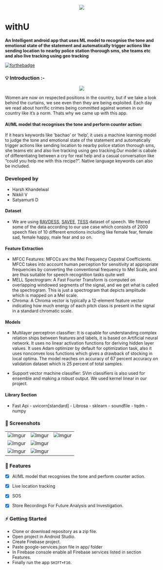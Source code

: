 <p align="center">
  <img src="app/src/main/res/mipmap-xxxhdpi/ic_launcher.png"/>
</p>

# withU


  **An Intelligent android app that uses ML model to recognise the tone and emotional state of the statement and automatically trigger actions like sending location to nearby police station thorough sms, she teams etc and also live tracking using geo tracking** 
  
  
[![forthebadge](https://forthebadge.com/images/badges/built-with-love.svg)](https://satyamurti.github.io)



### 💡 Introduction :-


<p align="center">
  <img src="walktroughbanner.jpg" />
</p>

Women are now on respected positions in the country, but if we take a look behind the curtains, we see even then they are being exploited. Each day we read about horrific crimes being committed against women in our country like it’s a norm. Thats why we came up with this app.

#### AI/ML model that recognises the tone and perform counter action:
If it hears keywords like ‘bachao’ or ‘help’, it uses a machine learning model to judge the tone and emotional state of the statement and automatically trigger actions like sending location to nearby police station thorough sms, she teams etc and also live tracking using geo tracking.Our model is cabale of differentiatng between  a cry for real help and a casual conversation like “could you help me with this recipe?”. Native language keywords can also be included.

### Developed by 
- Harsh Khandelwal
- Nikkil V
- Satyamurti D

#### Dataset
- We are using [RAVDESS](https://www.kaggle.com/uwrfkaggler/ravdess-emotional-speech-audio), [SAVEE](https://www.kaggle.com/barelydedicated/savee-database), [TESS](https://www.kaggle.com/ejlok1/toronto-emotional-speech-set-tess) dataset of speech. We filtered some of the data according to our use case which consists of 2000 speech files of 10 different emotions including like female fear, female sad, female happy, male fear and so on. 
#### Feature Extraction
- MFCC Features:
MFCCs are the Mel Frequency Cepstral Coefficients. MFCC takes into account human perception for sensitivity at appropriate frequencies by converting the conventional frequency to Mel Scale, and are thus suitable for speech recognition tasks quite well
- MELL Spectrogram:
A Fast Fourier Transform is computed on overlapping windowed segments of the signal, and we get what is called the spectrogram. This is just a spectrogram that depicts amplitude which is mapped on a Mel scale.
- Chroma:
A Chroma vector is typically a 12-element feature vector indicating how much energy of each pitch class is present in the signal in a standard chromatic scale.

#### Models
 - Multilayer perceptron classifier:
It is capable for understanding complex relation ships between features and labels, it is based on Artificial neural network. It uses no linear activation functions for deriving hidden layer values.
It uses Adam optimizer by default for optimization task, also it uses nonconvex loss functions which gives a drawback of stocking in local optima. The model reaches on accuracy of 67 percent accuracy on validation dataset which is 25 percent of total samples.

- Support vector machine classifier:
SVm classifiers is also used for ensemble and making a robust output. We used kernel linear in our project. 

#### Library Section 
 - Fast Api - uvicorn[standard] - Librosa - sklearn - soundfile - tqdm - numpy

### 📸 Screenshots

||||
|:----------------------------------------:|:-----------------------------------------:|:-----------------------------------------: |
| ![Imgur](https://i.imgur.com/VVw7O2H.jpg) | ![Imgur](https://i.imgur.com/WFIGLyD.jpg) | ![Imgur](https://i.imgur.com/fW7d4lu.jpg) |
| ![Imgur](https://i.imgur.com/JtZmfs2.jpg) | ![Imgur](https://i.imgur.com/A38OK3c.jpg) |  |
| ![Imgur](https://i.imgur.com/npFHV9O.jpg) | ![Imgur](https://i.imgur.com/74MpuT9.jpg) |  |


### 📌 Features
- [x] AI/ML model that recognises the tone and perform counter action.
- [x] Live location tracking
- [x] SOS 
- [x] Store Recordings For Future Analysis and Investigation.


### ⚡ Getting Started
* Clone or download repository as a zip file.
* Open project in Android Studio.
* Create Firebase project.
* Paste google-services.json file in app/ folder
* In Firebase console enable all Firebase services listed in section Features.
* Finally run the app `SHIFT+F10`.

